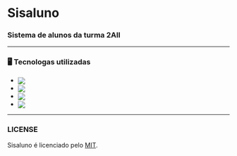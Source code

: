 # Sisaluno

### Sistema de alunos da turma 2AII

---

### 🖥️ Tecnologas utilizadas

- <img src="https://img.shields.io/badge/PHP-777BB4?style=for-the-badge&logo=php&logoColor=white" align="center">
- <img src="https://img.shields.io/badge/CSS3-1572B6?style=for-the-badge&logo=css3&logoColor=white" align="center">
- <img src="https://img.shields.io/badge/HTML5-E34F26?style=for-the-badge&logo=html5&logoColor=white" align="center">
- <img src="https://img.shields.io/badge/JavaScript-F7DF1E?style=for-the-badge&logo=javascript&logoColor=black" align="center">

---

### LICENSE

Sisaluno é licenciado pelo [MIT](LICENSE).

